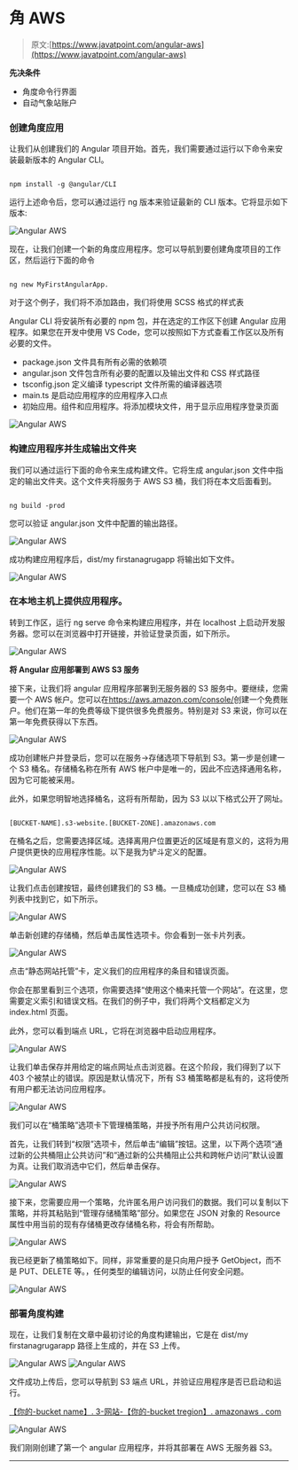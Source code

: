# 角 AWS

> 原文:[https://www.javatpoint.com/angular-aws](https://www.javatpoint.com/angular-aws)

**先决条件**

*   角度命令行界面
*   自动气象站账户

### 创建角度应用

让我们从创建我们的 Angular 项目开始。首先，我们需要通过运行以下命令来安装最新版本的 Angular CLI。

```

npm install -g @angular/CLI

```

运行上述命令后，您可以通过运行 ng 版本来验证最新的 CLI 版本。它将显示如下版本:

![Angular AWS](img/01762a6fa634276707072150d06e5d7f.png)

现在，让我们创建一个新的角度应用程序。您可以导航到要创建角度项目的工作区，然后运行下面的命令

```

ng new MyFirstAngularApp.

```

对于这个例子，我们将不添加路由，我们将使用 SCSS 格式的样式表

Angular CLI 将安装所有必要的 npm 包，并在选定的工作区下创建 Angular 应用程序。如果您在开发中使用 VS Code，您可以按照如下方式查看工作区以及所有必要的文件。

*   package.json 文件具有所有必需的依赖项
*   angular.json 文件包含所有必要的配置以及输出文件和 CSS 样式路径
*   tsconfig.json 定义编译 typescript 文件所需的编译器选项
*   main.ts 是启动应用程序的应用程序入口点
*   初始应用。组件和应用程序。将添加模块文件，用于显示应用程序登录页面

![Angular AWS](img/b7d2902a678d1ae3d34dc1199514d19a.png)

### 构建应用程序并生成输出文件夹

我们可以通过运行下面的命令来生成构建文件。它将生成 angular.json 文件中指定的输出文件夹。这个文件夹将服务于 AWS S3 桶，我们将在本文后面看到。

```

ng build -prod

```

您可以验证 angular.json 文件中配置的输出路径。

![Angular AWS](img/9f01348af0aad7c15e1853f03b6e5802.png)

成功构建应用程序后，dist/my firstanagrugapp 将输出如下文件。

![Angular AWS](img/5f348cbbae435b29f9ac61e74974a228.png)

### 在本地主机上提供应用程序。

转到工作区，运行 ng serve 命令来构建应用程序，并在 localhost 上启动开发服务器。您可以在浏览器中打开链接，并验证登录页面，如下所示。

![Angular AWS](img/2da97cc3a6c9ef7a65662ed2008a26bf.png)

**将 Angular 应用部署到 AWS S3 服务**

接下来，让我们将 angular 应用程序部署到无服务器的 S3 服务中。要继续，您需要一个 AWS 帐户。您可以在<u>https://aws.amazon.com/console/</u>创建一个免费账户。他们在第一年的免费等级下提供很多免费服务。特别是对 S3 来说，你可以在第一年免费获得以下东西。

![Angular AWS](img/33f011bc50ea655c8fc3d6599aca87d6.png)

成功创建帐户并登录后，您可以在服务->存储选项下导航到 S3。第一步是创建一个 S3 桶名。存储桶名称在所有 AWS 帐户中是唯一的，因此不应选择通用名称，因为它可能被采用。

此外，如果您明智地选择桶名，这将有所帮助，因为 S3 以以下格式公开了网址。

```

[BUCKET-NAME].s3-website.[BUCKET-ZONE].amazonaws.com

```

在桶名之后，您需要选择区域。选择离用户位置更近的区域是有意义的，这将为用户提供更快的应用程序性能。以下是我为铲斗定义的配置。

![Angular AWS](img/c5f568e5e24261d591408075c164bd70.png)

让我们点击创建按钮，最终创建我们的 S3 桶。一旦桶成功创建，您可以在 S3 桶列表中找到它，如下所示。

![Angular AWS](img/4ef22b8a5429f1f97a639d01f7847474.png)

单击新创建的存储桶，然后单击属性选项卡。你会看到一张卡片列表。

![Angular AWS](img/aa9c922e76a9bbd88fbcefea97353556.png)

点击“静态网站托管”卡，定义我们的应用程序的条目和错误页面。

你会在那里看到三个选项，你需要选择“使用这个桶来托管一个网站”。在这里，您需要定义索引和错误文档。在我们的例子中，我们将两个文档都定义为 index.html 页面。

此外，您可以看到端点 URL，它将在浏览器中启动应用程序。

![Angular AWS](img/54883452bd1ce5815cd205fb76cddfdf.png)

让我们单击保存并用给定的端点网址点击浏览器。在这个阶段，我们得到了以下 403 个被禁止的错误。原因是默认情况下，所有 S3 桶策略都是私有的，这将使所有用户都无法访问应用程序。

![Angular AWS](img/604341d96347bf10dd1d724aaae52c3b.png)

我们可以在“桶策略”选项卡下管理桶策略，并授予所有用户公共访问权限。

首先，让我们转到“权限”选项卡，然后单击“编辑”按钮。这里，以下两个选项“通过新的公共桶阻止公共访问”和“通过新的公共桶阻止公共和跨帐户访问”默认设置为真。让我们取消选中它们，然后单击保存。

![Angular AWS](img/3a795d1c067f2b3abbbabecb8196bedd.png)

接下来，您需要应用一个策略，允许匿名用户访问我们的数据。我们可以复制以下策略，并将其粘贴到“管理存储桶策略”部分。如果您在 JSON 对象的 Resource 属性中用当前的现有存储桶更改存储桶名称，将会有所帮助。

![Angular AWS](img/448aad2978550bf520bb6f928470799e.png)

我已经更新了桶策略如下。同样，非常重要的是只向用户授予 GetObject，而不是 PUT、DELETE 等。，任何类型的编辑访问，以防止任何安全问题。

![Angular AWS](img/869a58cc5c2b2d012f07a3781a9f056f.png)

### 部署角度构建

现在，让我们复制在文章中最初讨论的角度构建输出，它是在 dist/my firstanagrugarapp 路径上生成的，并在 S3 上传。

![Angular AWS](img/ca420e9ba18c7f89bee8e21d639f135d.png) ![Angular AWS](img/7fb30de81ff7461176be167d5ea95b68.png)

文件成功上传后，您可以导航到 S3 端点 URL，并验证应用程序是否已启动和运行。

<u>【你的-bucket name】. 3-网站-【你的-bucket tregion】. amazonaws . com</u>

![Angular AWS](img/0eef76aa1ec6051582c4c4682ade30e3.png)

我们刚刚创建了第一个 angular 应用程序，并将其部署在 AWS 无服务器 S3。

* * *